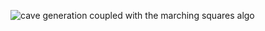 ![cave generation coupled with the marching squares algo](https://i.imgur.com/P6oSY4j.png "cave generation coupled with the marching squares algo")